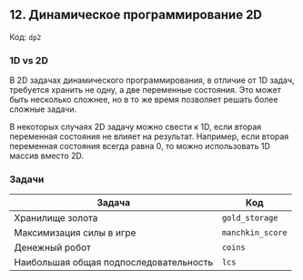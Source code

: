 ## 12. Динамическое программирование 2D

Код: `dp2`

### 1D vs 2D

В 2D задачах динамического программирования, в отличие от 1D задач, требуется хранить не одну, а две переменные
состояния. Это может быть несколько сложнее, но в то же время позволяет решать более сложные задачи.

В некоторых случаях 2D задачу можно свести к 1D, если вторая переменная состояния не влияет на результат. Например,
если вторая переменная состояния всегда равна 0, то можно использовать 1D массив вместо 2D.

### Задачи

| Задача                                 | Код              |
|----------------------------------------|------------------|
| Хранилище золота                       | `gold_storage`   |
| Максимизация силы в игре               | `manchkin_score` |
| Денежный робот                         | `coins`          |
| Наибольшая общая подпоследовательность | `lcs`            |
